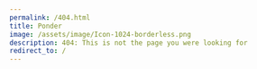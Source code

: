 ```yaml
---
permalink: /404.html
title: Ponder
image: /assets/image/Icon-1024-borderless.png
description: 404: This is not the page you were looking for
redirect_to: /
---
```

